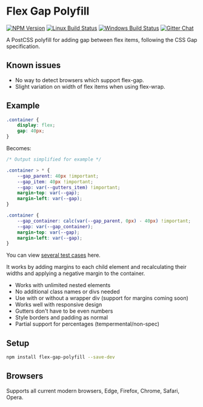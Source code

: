 # Flex Gap Polyfill

[![NPM Version][npm-img]][npm-url]
[![Linux Build Status][cli-img]][cli-url]
[![Windows Build Status][win-img]][win-url]
[![Gitter Chat][git-img]][git-url]


A PostCSS polyfill for adding gap between flex items, following the CSS Gap specification.

## Known issues

- No way to detect browsers which support flex-gap.
- Slight variation on width of flex items when using flex-wrap.

## Example

```css
.container {
    display: flex;
    gap: 40px;
}

```

Becomes:

```css
/* Output simplified for example */

.container > * {
    --gap_parent: 40px !important;
    --gap_item: 40px !important;
    --gap: var(--gutters_item) !important;
    margin-top: var(--gap);
    margin-left: var(--gap);
}

.container {
    --gap_container: calc(var(--gap_parent, 0px) - 40px) !important;
    --gap: var(--gap_container);
    margin-top: var(--gap);
    margin-left: var(--gap);
}
```

You can view [several test cases](https://limitlessloop.github.io/flex-gap-polyfill/) here.

It works by adding margins to each child element and recalculating their widths and applying a negative margin to the container.

- Works with unlimited nested elements
- No additional class names or divs needed
- Use with or without a wrapper div (support for margins coming soon)
- Works well with responsive design
- Gutters don't have to be even numbers
- Style borders and padding as normal
- Partial support for percentages (tempermental/non-spec)

## Setup

```bash
npm install flex-gap-polyfill --save-dev
```

## Browsers

Supports all current modern browsers, Edge, Firefox, Chrome, Safari, Opera.


[npm-url]: https://www.npmjs.com/package/flex-gap-polyfill
[npm-img]: https://img.shields.io/npm/v/flex-gap-polyfill.svg
[cli-url]: https://travis-ci.org/limitlessloop/flex-gap-polyfill
[cli-img]: https://img.shields.io/travis/limitlessloop/flex-gap-polyfill.svg
[win-url]: https://ci.appveyor.com/project/limitlessloop/flex-gap-polyfill
[win-img]: https://img.shields.io/appveyor/ci/limitlessloop/flex-gap-polyfill.svg
[git-url]: https://gitter.im/postcss/postcss
[git-img]: https://img.shields.io/badge/chat-gitter-blue.svg

[PostCSS]: https://github.com/postcss/postcss
